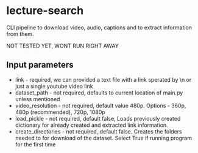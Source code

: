 # lecture-search

CLI pipeline to download video, audio, captions and to extract information from them.

NOT TESTED YET, WONT RUN RIGHT AWAY

## Input parameters 

* link - required, we can provided a text file with a link sperated by \n or just a single youtube video link
* dataset_path - not required, defaults to current location of main.py unless mentioned
* video_resolution - not required, default value 480p. Options - 360p, 480p (recommended), 720p, 1080p
* load_pickle - not required, default false, Loads previously created dictionary for already created and extracted link information.
* create_directories - not required, default false. Creates the folders needed to for download of the dataset. Select True if running program for the first time


